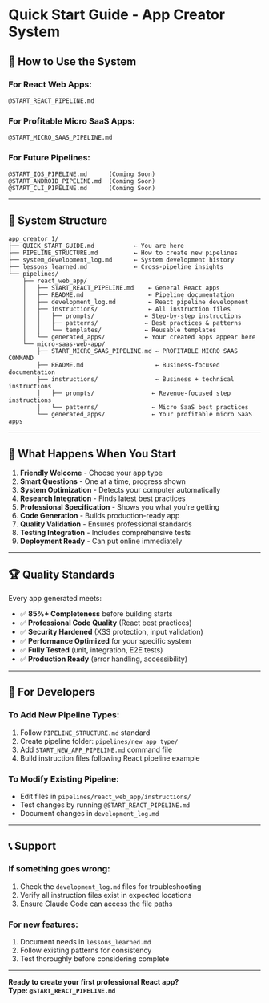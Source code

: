 # Quick Start Guide - App Creator System

## 🚀 How to Use the System

### For React Web Apps:
```
@START_REACT_PIPELINE.md
```

### For Profitable Micro SaaS Apps:
```
@START_MICRO_SAAS_PIPELINE.md
```

### For Future Pipelines:
```
@START_IOS_PIPELINE.md      (Coming Soon)
@START_ANDROID_PIPELINE.md  (Coming Soon)  
@START_CLI_PIPELINE.md      (Coming Soon)
```

---

## 📁 System Structure

```
app_creator_1/
├── QUICK_START_GUIDE.md           ← You are here
├── PIPELINE_STRUCTURE.md          ← How to create new pipelines
├── system_development_log.md      ← System development history
├── lessons_learned.md             ← Cross-pipeline insights
└── pipelines/
    ├── react_web_app/
    │   ├── START_REACT_PIPELINE.md    ← General React apps
    │   ├── README.md                  ← Pipeline documentation
    │   ├── development_log.md         ← React pipeline development
    │   ├── instructions/              ← All instruction files
    │   │   ├── prompts/              ← Step-by-step instructions
    │   │   ├── patterns/             ← Best practices & patterns
    │   │   └── templates/            ← Reusable templates
    │   └── generated_apps/           ← Your created apps appear here
    └── micro-saas-web-app/
        ├── START_MICRO_SAAS_PIPELINE.md ← PROFITABLE MICRO SAAS COMMAND
        ├── README.md                    ← Business-focused documentation
        ├── instructions/                ← Business + technical instructions
        │   ├── prompts/                ← Revenue-focused step instructions
        │   └── patterns/               ← Micro SaaS best practices
        └── generated_apps/             ← Your profitable micro SaaS apps
```

---

## 🎯 What Happens When You Start

1. **Friendly Welcome** - Choose your app type
2. **Smart Questions** - One at a time, progress shown
3. **System Optimization** - Detects your computer automatically
4. **Research Integration** - Finds latest best practices
5. **Professional Specification** - Shows you what you're getting
6. **Code Generation** - Builds production-ready app
7. **Quality Validation** - Ensures professional standards
8. **Testing Integration** - Includes comprehensive tests
9. **Deployment Ready** - Can put online immediately

---

## 🏆 Quality Standards

Every app generated meets:
- ✅ **85%+ Completeness** before building starts
- ✅ **Professional Code Quality** (React best practices)
- ✅ **Security Hardened** (XSS protection, input validation)
- ✅ **Performance Optimized** for your specific system
- ✅ **Fully Tested** (unit, integration, E2E tests)
- ✅ **Production Ready** (error handling, accessibility)

---

## 🔧 For Developers

### To Add New Pipeline Types:
1. Follow `PIPELINE_STRUCTURE.md` standard
2. Create pipeline folder: `pipelines/new_app_type/`
3. Add `START_NEW_APP_PIPELINE.md` command file
4. Build instruction files following React pipeline example

### To Modify Existing Pipeline:
- Edit files in `pipelines/react_web_app/instructions/`
- Test changes by running `@START_REACT_PIPELINE.md`
- Document changes in `development_log.md`

---

## 📞 Support

### If something goes wrong:
1. Check the `development_log.md` files for troubleshooting
2. Verify all instruction files exist in expected locations
3. Ensure Claude Code can access the file paths

### For new features:
1. Document needs in `lessons_learned.md`
2. Follow existing patterns for consistency
3. Test thoroughly before considering complete

---

**Ready to create your first professional React app?**  
**Type: `@START_REACT_PIPELINE.md`**